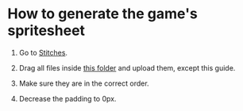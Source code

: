 # How to generate the game's spritesheet

1. Go to [Stitches](https://draeton.github.io/stitches/).

2. Drag all files inside [this folder](../spritesheet%20512/) and upload them, except this guide.

3. Make sure they are in the correct order.

4. Decrease the padding to 0px.